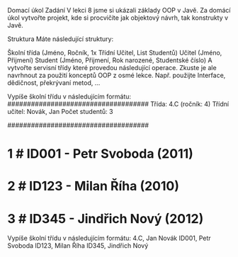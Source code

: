 Domací úkol
Zadání
V lekci 8 jsme si ukázali základy OOP v Javě. Za domácí úkol vytvořte projekt, kde si procvičíte jak objektový návrh, tak konstrukty v Javě.

Struktura
Máte následující struktury:

Školní třída (Jméno, Ročník, 1x Třídní Učitel, List Studentů)
Učitel (Jméno, Přijmení)
Student (Jméno, Přijmení, Rok narozené, Studentské číslo)
A vytvořte servisní třídy které provedou následující operace. Zkuste je ale navrhnout za použití konceptů OOP z osmé lekce. Např. použijte Interface, dědičnost, překrývaní metod, ...

Vypíše školní třídu v následujícím formátu:
####################################
Třída: 4.C (ročník: 4)
Třídní učitel: Novák, Jan
Počet studentů: 3

####################################
# 1 # ID001 - Petr Svoboda (2011) 
# 2 # ID123 - Milan Říha (2010)
# 3 # ID345 - Jindřich Nový (2012)

Vypíše školní třídu v následujícím formátu:
4.C, Jan Novák
ID001, Petr Svoboda
ID123, Milan Říha
ID345, Jindřich Nový
